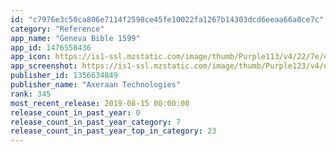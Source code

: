 ```yaml
---
id: "c7976e3c50ca806e7114f2598ce45fe10022fa1267b14303dcd6eeaa66a0ce7c"
category: "Reference"
app_name: "Geneva Bible 1599"
app_id: 1476558436
app_icon: https://is1-ssl.mzstatic.com/image/thumb/Purple113/v4/22/7e/41/227e41d6-65c3-94b0-e3a0-58cd13edc669/AppIcon-0-1x_U007emarketing-0-85-220-7.png/1024x1024bb.png
app_screenshot: https://is1-ssl.mzstatic.com/image/thumb/Purple123/v4/d7/cd/93/d7cd93ac-9721-b04a-07c6-ede115eb5769/pr_source.png/1242x2688bb.png
publisher_id: 1356634849
publisher_name: "Axeraan Technologies"
rank: 345
most_recent_release: 2019-08-15 00:00:00
release_count_in_past_year: 0
release_count_in_past_year_category: 7
release_count_in_past_year_top_in_category: 23
---
```

